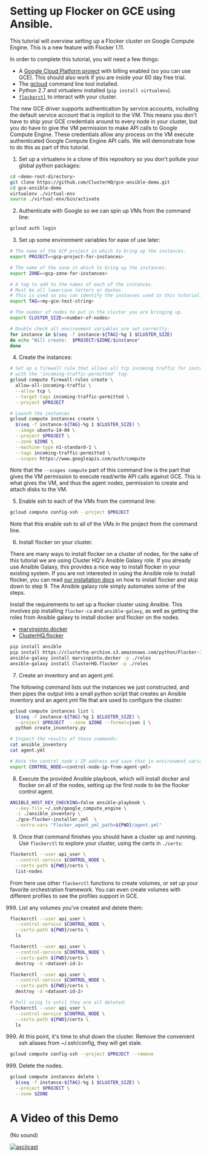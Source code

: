 # Setting up Flocker on GCE using Ansible.

This tutorial will overview setting up a Flocker cluster on Google Compute
Engine. This is a new feature with Flocker 1.11.

In order to complete this tutorial, you will need a few things:

* A [Google Cloud Platform project](https://console.cloud.google.com/project)
  with billing enabled (so you can use GCE). This should also work if you are
  inside your 60 day free trial.
* The [gcloud](https://cloud.google.com/sdk/downloads) command line tool
  installed.
* Python 2.7 and virtualenv installed (`pip install virtualenv`).
* [`flockerctl`](https://docs.clusterhq.com/en/latest/flocker-features/flockerctl.html)
  to interact with your cluster.

The new GCE driver supports authentication by service accounts, including the
default service account that is implicit to the VM. This means you don't have
to ship your GCE credentials around to every node in your cluster, but you do
have to give the VM permission to make API calls to Google Compute Engine.
These credentials allow any process on the VM execute authenticated Google
Compute Engine API calls. We will demonstrate how to do this as part of this
tutorial.


1. Set up a virtualenv in a clone of this repository so you don't pollute your
   global python packages:

  ```bash
  cd <demo-root-directory>
  git clone https://github.com/ClusterHQ/gce-ansible-demo.git
  cd gce-ansible-demo
  virtualenv ./virtual-env
  source ./virtual-env/bin/activate
  ```

2. Authenticate with Google so we can spin up VMs from the command line:

  ```bash
  gcloud auth login
  ```

3. Set up some environment variables for ease of use later:

  ```bash
  # The name of the GCP project in which to bring up the instances.
  export PROJECT=<gcp-project-for-instances>

  # The name of the zone in which to bring up the instances.
  export ZONE=<gcp-zone-for-instances>

  # A tag to add to the names of each of the instances.
  # Must be all lowercase letters or dashes.
  # This is used so you can identify the instances used in this tutorial.
  export TAG=<my-gce-test-string>

  # The number of nodes to put in the cluster you are bringing up.
  export CLUSTER_SIZE=<number-of-nodes>

  # Double check all environment variables are set correctly:
  for instance in $(seq -f instance-${TAG}-%g 1 $CLUSTER_SIZE)
  do echo "Will create:  $PROJECT/$ZONE/$instance"
  done
  ```

4. Create the instances:

  ```bash
  # Set up a firewall rule that allows all tcp incoming traffic for instances
  # with the 'incoming-traffic-permitted' tag.
  gcloud compute firewall-rules create \
    allow-all-incoming-traffic \
    --allow tcp \
    --target-tags incoming-traffic-permitted \
    --project $PROJECT

  # Launch the instances
  gcloud compute instances create \
    $(seq -f instance-${TAG}-%g 1 $CLUSTER_SIZE) \
    --image ubuntu-14-04 \
    --project $PROJECT \
    --zone $ZONE \
    --machine-type n1-standard-1 \
    --tags incoming-traffic-permitted \
    --scopes https://www.googleapis.com/auth/compute
  ```

  Note that the `--scopes compute` part of this command line is the part that
  gives the VM permission to execute read/write API calls against GCE. This is
  what gives the VM, and thus the agent nodes, permission to create and attach
  disks to the VM.

5. Enable ssh to each of the VMs from the command line:

  ```bash
  gcloud compute config-ssh --project $PROJECT
  ```

  Note that this enable ssh to all of the VMs in the project from the command
  line.

6. Install flocker on your cluster.

  There are many ways to install flocker on a cluster of nodes, for
  the sake of this tutorial we are using Cluster HQ's Ansible Galaxy
  role. If you already use Ansible Galaxy, this provides a nice way to
  install flocker in your existing system.  If you are not interested
  in using the Ansible role to install flocker, you can read [our
  installation docs](https://docs.clusterhq.com/en/latest/index.html)
  on how to install flocker and skip down to step 9. The Ansible
  galaxy role simply automates some of the steps.

  Install the requirements to set up a flocker cluster using Ansible.
  This involves pip installing `flocker-ca` and `ansible-galaxy`, as well as
  getting the roles from Ansible galaxy to install docker and flocker on the
  nodes.

  * [marvinpinto.docker](https://galaxy.ansible.com/marvinpinto/docker/)
  * [ClusterHQ.flocker](https://galaxy.ansible.com/ClusterHQ/flocker/)

  ```bash
  pip install ansible
  pip install https://clusterhq-archive.s3.amazonaws.com/python/Flocker-1.11.0-py2-none-any.whl
  ansible-galaxy install marvinpinto.docker -p ./roles
  ansible-galaxy install ClusterHQ.flocker -p ./roles
  ```

7. Create an inventory and an agent.yml.

  The following command lists out the instances we just constructed, and then
  pipes the output into a small python script that creates an Ansible inventory
  and an agent.yml file that are used to configure the cluster:

  ```bash
  gcloud compute instances list \
    $(seq -f instance-${TAG}-%g 1 $CLUSTER_SIZE) \
    --project $PROJECT  --zone $ZONE --format=json | \
    python create_inventory.py

  # Inspect the results of those commands:
  cat ansible_inventory
  cat agent.yml

  # Note the control node's IP address and save that in environment variable.
  export CONTROL_NODE=<control-node-ip-from-agent-yml>
  ```

8. Execute the provided Ansible playbook, which will install docker and flocker
   on all of the nodes, setting up the first node to be the flocker control
   agent.

  ```bash
  ANSIBLE_HOST_KEY_CHECKING=false ansible-playbook \
    --key-file ~/.ssh/google_compute_engine \
    -i ./ansible_inventory \
    ./gce-flocker-installer.yml  \
    --extra-vars "flocker_agent_yml_path=${PWD}/agent.yml"
  ```

9. Once that command finishes you should have a cluster up and running. Use
   `flockerctl` to explore your cluster, using the certs in `./certs`:

  ```bash
  flockerctl --user api_user \
    --control-service $CONTROL_NODE \
    --certs-path ${PWD}/certs \
    list-nodes
  ```

  From here use other `flockerctl` functions to create volumes, or set up your
  favorite orchestration framework. You can even create volumes with different
  profiles to see the profiles support in GCE.

999. List any volumes you've created and delete them:

  ```bash
  flockerctl --user api_user \
    --control-service $CONTROL_NODE \
    --certs-path ${PWD}/certs \
    ls

  flockerctl --user api_user \
    --control-service $CONTROL_NODE \
    --certs-path ${PWD}/certs \
    destroy -d <dataset-id-1>

  flockerctl --user api_user \
    --control-service $CONTROL_NODE \
    --certs-path ${PWD}/certs \
    destroy -d <dataset-id-2>

  # Poll using ls until they are all deleted:
  flockerctl --user api_user \
    --control-service $CONTROL_NODE \
    --certs-path ${PWD}/certs \
    ls
  ```

999. At this point, it's time to shut down the cluster. Remove the convenient ssh aliases from ~/.ssh/config, they will get stale.

  ```bash
  gcloud compute config-ssh --project $PROJECT --remove
  ```

999. Delete the nodes.

  ```bash
  gcloud compute instances delete \
    $(seq -f instance-${TAG}-%g 1 $CLUSTER_SIZE) \
    --project $PROJECT \
    --zone $ZONE
  ```

# A Video of this Demo
(No sound)

[![asciicast](https://asciinema.org/a/6b8g230ncmzqhfob31i9zzfdz.png)](https://asciinema.org/a/6b8g230ncmzqhfob31i9zzfdz)


